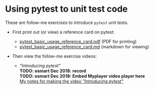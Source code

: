 # Using pytest to unit test code

These are  follow-me exercises to introduce `pytest` unit tests.

* First print out (or view) a reference card on pytest:
  *  [pytest_basic_usage_reference_card.pdf](
     ../.instructions/0_starting_pytest/pytest_basic_usage_reference_card.pdf)
     (PDF for printing)
  *  [pytest_basic_usage_reference_card.md](
     ../.instructions/0_starting_pytest/pytest_basic_usage_reference_card.md)
     (markdown for viewing)

* Then view the follow-me exercise videos:
  * *"Introducing pytest"*\
    **TODO: osmart Dec 2018: record**\
    **TODO: osmart Dec 2018: Embed Myplayer video player here**\
    [My notes for making the video *"Introducing pytest"*](
    ../.instructions/0_starting_pytest/introducing_pytest_video_notes.md) 

